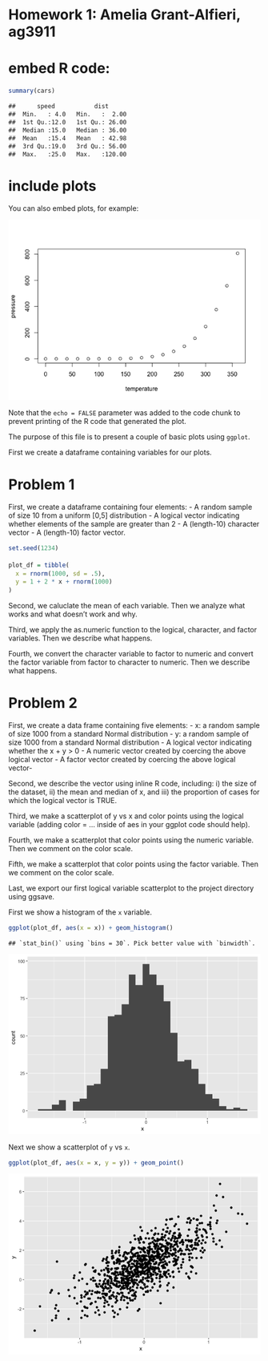 Homework 1: Amelia Grant-Alfieri, ag3911
================

# embed R code:

``` r
summary(cars)
```

    ##      speed           dist       
    ##  Min.   : 4.0   Min.   :  2.00  
    ##  1st Qu.:12.0   1st Qu.: 26.00  
    ##  Median :15.0   Median : 36.00  
    ##  Mean   :15.4   Mean   : 42.98  
    ##  3rd Qu.:19.0   3rd Qu.: 56.00  
    ##  Max.   :25.0   Max.   :120.00

# include plots

You can also embed plots, for example:

![](p8105_hw1_ag3911_files/figure-gfm/pressure-1.png)<!-- -->

Note that the `echo = FALSE` parameter was added to the code chunk to
prevent printing of the R code that generated the plot.

The purpose of this file is to present a couple of basic plots using
`ggplot`.

First we create a dataframe containing variables for our plots.

# Problem 1

First, we create a dataframe containing four elements: - A random sample
of size 10 from a uniform \[0,5\] distribution - A logical vector
indicating whether elements of the sample are greater than 2 - A
(length-10) character vector - A (length-10) factor vector.

``` r
set.seed(1234)

plot_df = tibble(
  x = rnorm(1000, sd = .5),
  y = 1 + 2 * x + rnorm(1000)
)
```

Second, we caluclate the mean of each variable. Then we analyze what
works and what doesn’t work and why.

Third, we apply the as.numeric function to the logical, character, and
factor variables. Then we describe what happens.

Fourth, we convert the character variable to factor to numeric and
convert the factor variable from factor to character to numeric. Then we
describe what happens.

# Problem 2

First, we create a data frame containing five elements: - x: a random
sample of size 1000 from a standard Normal distribution - y: a random
sample of size 1000 from a standard Normal distribution - A logical
vector indicating whether the x + y \> 0 - A numeric vector created by
coercing the above logical vector - A factor vector created by coercing
the above logical vector-

Second, we describe the vector using inline R code, including: i) the
size of the dataset, ii) the mean and median of x, and iii) the
proportion of cases for which the logical vector is TRUE.

Third, we make a scatterplot of y vs x and color points using the
logical variable (adding color = … inside of aes in your ggplot code
should help).

Fourth, we make a scatterplot that color points using the numeric
variable. Then we comment on the color scale.

Fifth, we make a scatterplot that color points using the factor
variable. Then we comment on the color scale.

Last, we export our first logical variable scatterplot to the project
directory using ggsave.

First we show a histogram of the `x`
    variable.

``` r
ggplot(plot_df, aes(x = x)) + geom_histogram()
```

    ## `stat_bin()` using `bins = 30`. Pick better value with `binwidth`.

![](p8105_hw1_ag3911_files/figure-gfm/x_hist-1.png)<!-- -->

Next we show a scatterplot of `y` vs `x`.

``` r
ggplot(plot_df, aes(x = x, y = y)) + geom_point()
```

![](p8105_hw1_ag3911_files/figure-gfm/yx_scatter-1.png)<!-- -->
